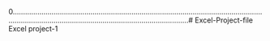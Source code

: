 0..................................................................................................................................................................................................................# Excel-Project-file
Excel project-1
